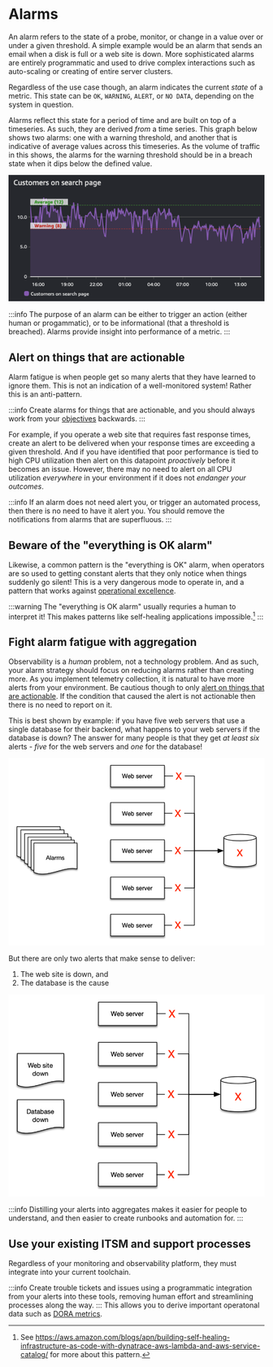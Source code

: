 # Alarms

An alarm refers to the state of a probe, monitor, or change in a value over or under a given threshold. A simple example would be an alarm that sends an email when a disk is full or a web site is down. More sophisticated alarms are entirely programmatic and used to drive complex interactions such as auto-scaling or creating of entire server clusters. 

Regardless of the use case though, an alarm indicates the current *state* of a metric. This state can be `OK`, `WARNING`, `ALERT`, or `NO DATA`, depending on the system in question. 

Alarms reflect this state for a period of time and are built on top of a timeseries. As such, they are derived *from* a time series. This graph below shows two alarms: one with a warning threshold, and another that is indicative of average values across this timeseries. As the volume of traffic in this shows, the alarms for the warning threshold should be in a breach state when it dips below the defined value.

![Timeseries with two alarms](../images/cwalarm2.png)

:::info
	The purpose of an alarm can be either to trigger an action (either human or progammatic), or to be informational (that a threshold is breached). Alarms provide insight into performance of a metric.
:::
## Alert on things that are actionable

Alarm fatigue is when people get so many alerts that they have learned to ignore them. This is not an indication of a well-monitored system! Rather this is an anti-pattern.

:::info
	Create alarms for things that are actionable, and you should always work from your [objectives](../guides/#monitor-what-matters) backwards.
:::

For example, if you operate a web site that requires fast response times, create an alert to be delivered when your response times are exceeding a given threshold. And if you have identified that poor performance is tied to high CPU utilization then alert on this datapoint *proactively* before it becomes an issue. However, there may no need to alert on all CPU utilization *everywhere* in your environment if it does not *endanger your outcomes*.

:::info
	If an alarm does not need alert you, or trigger an automated process, then there is no need to have it alert you. You should remove the notifications from alarms that are superfluous. 
:::

## Beware of the "everything is OK alarm"

Likewise, a common pattern is the "everything is OK" alarm, when operators are so used to getting constant alerts that they only notice when things suddenly go silent! This is a very dangerous mode to operate in, and a pattern that works against [operational excellence](../faq/#what-is-operational-excellence).

:::warning
	The "everything is OK alarm" usually requries a human to interpret it! This makes patterns like self-healing applications impossible.[^1]
:::
## Fight alarm fatigue with aggregation

Observability is a *human* problem, not a technology problem. And as such, your alarm strategy should focus on reducing alarms rather than creating more. As you implement  telemetry collection, it is natural to have more alerts from your environment. Be cautious though to only [alert on things that are actionable](../signals/alarms/#alert-on-things-that-are-actionable). If the condition that caused the alert is not actionable then there is no need to report on it.

This is best shown by example: if you have five web servers that use a single database for their backend, what happens to your web servers if the database is down? The answer for many people is that they get *at least six* alerts - *five* for the web servers and *one* for the database! 

![Six alarms](../images/alarm3.png)

But there are only two alerts that make sense to deliver:

1. The web site is down, and
1. The database is the cause

![Two alarms](../images/alarm4.png)

:::info
	Distilling your alerts into aggregates makes it easier for people to understand, and then easier to create runbooks and automation for.
:::
## Use your existing ITSM and support processes

Regardless of your monitoring and observability platform, they must integrate into your current toolchain. 

:::info
	Create trouble tickets and issues using a programmatic integration from your alerts into these tools, removing human effort and streamlining processes along the way. 
:::
This allows you to derive important operatonal data such as [DORA metrics](https://en.wikipedia.org/wiki/DevOps).


[^1]: See https://aws.amazon.com/blogs/apn/building-self-healing-infrastructure-as-code-with-dynatrace-aws-lambda-and-aws-service-catalog/ for more about this pattern.